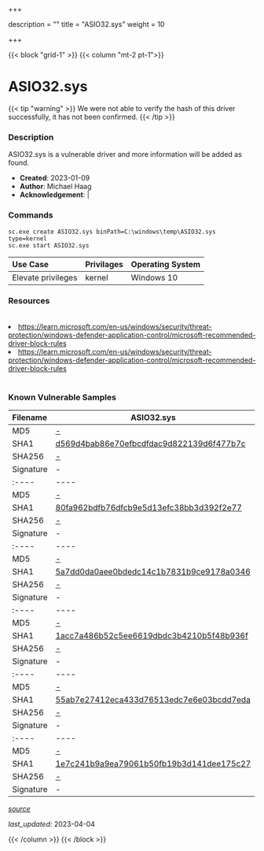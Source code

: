 +++

description = ""
title = "ASIO32.sys"
weight = 10

+++


{{< block "grid-1" >}}
{{< column "mt-2 pt-1">}}


# ASIO32.sys 


{{< tip "warning" >}}
We were not able to verify the hash of this driver successfully, it has not been confirmed.
{{< /tip >}}


### Description

ASIO32.sys is a vulnerable driver and more information will be added as found.

- **Created**: 2023-01-09
- **Author**: Michael Haag
- **Acknowledgement**:  | [](https://twitter.com/)

### Commands

```
sc.exe create ASIO32.sys binPath=C:\windows\temp\ASIO32.sys type=kernel
sc.exe start ASIO32.sys
```

| Use Case | Privilages | Operating System | 
|:---- | ---- | ---- |
| Elevate privileges | kernel | Windows 10 |

### Resources
<br>
<li><a href=" https://learn.microsoft.com/en-us/windows/security/threat-protection/windows-defender-application-control/microsoft-recommended-driver-block-rules"> https://learn.microsoft.com/en-us/windows/security/threat-protection/windows-defender-application-control/microsoft-recommended-driver-block-rules</a></li>
<li><a href="https://learn.microsoft.com/en-us/windows/security/threat-protection/windows-defender-application-control/microsoft-recommended-driver-block-rules">https://learn.microsoft.com/en-us/windows/security/threat-protection/windows-defender-application-control/microsoft-recommended-driver-block-rules</a></li>
<br>

### Known Vulnerable Samples

| Filename | ASIO32.sys |
|:---- | ---- | 
| MD5 | <a href="https://www.virustotal.com/gui/file/-">-</a> |
| SHA1 | <a href="https://www.virustotal.com/gui/file/d569d4bab86e70efbcdfdac9d822139d6f477b7c">d569d4bab86e70efbcdfdac9d822139d6f477b7c</a> |
| SHA256 | <a href="https://www.virustotal.com/gui/file/-">-</a> |
| Signature | -   || Filename | ASIO32.sys |
|:---- | ---- | 
| MD5 | <a href="https://www.virustotal.com/gui/file/-">-</a> |
| SHA1 | <a href="https://www.virustotal.com/gui/file/80fa962bdfb76dfcb9e5d13efc38bb3d392f2e77">80fa962bdfb76dfcb9e5d13efc38bb3d392f2e77</a> |
| SHA256 | <a href="https://www.virustotal.com/gui/file/-">-</a> |
| Signature | -   || Filename | ASIO32.sys |
|:---- | ---- | 
| MD5 | <a href="https://www.virustotal.com/gui/file/-">-</a> |
| SHA1 | <a href="https://www.virustotal.com/gui/file/5a7dd0da0aee0bdedc14c1b7831b9ce9178a0346">5a7dd0da0aee0bdedc14c1b7831b9ce9178a0346</a> |
| SHA256 | <a href="https://www.virustotal.com/gui/file/-">-</a> |
| Signature | -   || Filename | ASIO32.sys |
|:---- | ---- | 
| MD5 | <a href="https://www.virustotal.com/gui/file/-">-</a> |
| SHA1 | <a href="https://www.virustotal.com/gui/file/1acc7a486b52c5ee6619dbdc3b4210b5f48b936f">1acc7a486b52c5ee6619dbdc3b4210b5f48b936f</a> |
| SHA256 | <a href="https://www.virustotal.com/gui/file/-">-</a> |
| Signature | -   || Filename | ASIO32.sys |
|:---- | ---- | 
| MD5 | <a href="https://www.virustotal.com/gui/file/-">-</a> |
| SHA1 | <a href="https://www.virustotal.com/gui/file/55ab7e27412eca433d76513edc7e6e03bcdd7eda">55ab7e27412eca433d76513edc7e6e03bcdd7eda</a> |
| SHA256 | <a href="https://www.virustotal.com/gui/file/-">-</a> |
| Signature | -   || Filename | ASIO32.sys |
|:---- | ---- | 
| MD5 | <a href="https://www.virustotal.com/gui/file/-">-</a> |
| SHA1 | <a href="https://www.virustotal.com/gui/file/1e7c241b9a9ea79061b50fb19b3d141dee175c27">1e7c241b9a9ea79061b50fb19b3d141dee175c27</a> |
| SHA256 | <a href="https://www.virustotal.com/gui/file/-">-</a> |
| Signature | -   |


[*source*](https://github.com/magicsword-io/LOLDrivers/tree/main/yaml/asio32.sys.yml)

*last_updated:* 2023-04-04








{{< /column >}}
{{< /block >}}
